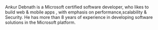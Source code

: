 Ankur Debnath is a Microsoft certified software developer, who likes to build web & mobile apps , with emphasis on performance,scalability & Security. He has more than 8 years of experience in developing software solutions in the Microsoft platform.
